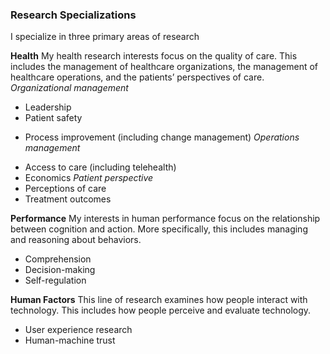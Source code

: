 ### Research Specializations
I specialize in three primary areas of research

**Health** My health research interests focus on the quality of care. This includes the management of healthcare organizations, the management of                                  healthcare operations, and the patients’ perspectives of care. 
_Organizational management_
* Leadership
* Patient safety
- Process improvement (including change management)
_Operations management_
* Access to care (including telehealth)
* Economics 
_Patient perspective_
* Perceptions of care
* Treatment outcomes

**Performance** My interests in human performance focus on the relationship between cognition and action. More specifically, this includes managing and reasoning about behaviors.  
* Comprehension
* Decision-making 
* Self-regulation

**Human Factors** This line of research examines how people interact with technology. This includes how people perceive and evaluate technology.
* User experience research
* Human-machine trust 
